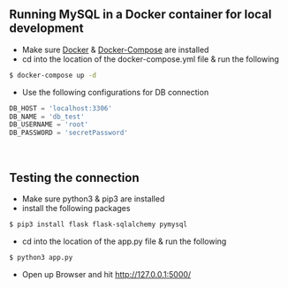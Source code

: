 
## Running MySQL in a Docker container for local development

- Make sure [Docker](https://docs.docker.com/install/ "Docker") & [Docker-Compose](https://docs.docker.com/compose/install/ "Docker-Compose") are installed
- cd into the location of the docker-compose.yml file & run the following
```bash
$ docker-compose up -d
```
- Use the following configurations for DB connection
```python
DB_HOST = 'localhost:3306'
DB_NAME = 'db_test'
DB_USERNAME = 'root'
DB_PASSWORD = 'secretPassword'
```
<br>

## Testing the connection

- Make sure python3 & pip3 are installed
- install the following packages
```bash
$ pip3 install flask flask-sqlalchemy pymysql
```
- cd into the location of the app.py file & run the following
```bash
$ python3 app.py
```
- Open up Browser and hit http://127.0.0.1:5000/

<br>
